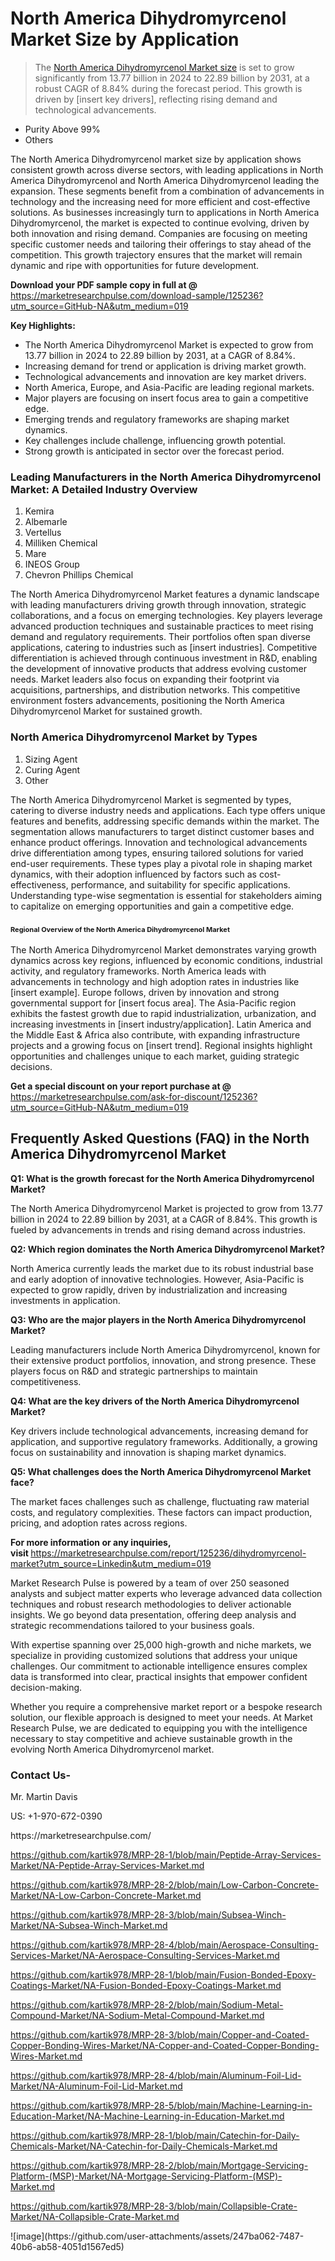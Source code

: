 <h1>North America Dihydromyrcenol Market&nbsp;Size by Application</h1><blockquote><p>The <a href="https://marketresearchpulse.com/download-sample/125236?utm_source=GitHub-NA&amp;utm_medium=019">North America Dihydromyrcenol Market size</a> is set to grow significantly from 13.77 billion in 2024 to 22.89 billion by 2031, at a robust CAGR of 8.84% during the forecast period. This growth is driven by [insert key drivers], reflecting rising demand and technological advancements.</p></blockquote><ul><li>Purity Above 99%<li> Others</li></ul><p>The North America Dihydromyrcenol market size by application shows consistent growth across diverse sectors, with leading applications in North America Dihydromyrcenol and North America Dihydromyrcenol leading the expansion. These segments benefit from a combination of advancements in technology and the increasing need for more efficient and cost-effective solutions. As businesses increasingly turn to applications in North America Dihydromyrcenol, the market is expected to continue evolving, driven by both innovation and rising demand. Companies are focusing on meeting specific customer needs and tailoring their offerings to stay ahead of the competition. This growth trajectory ensures that the market will remain dynamic and ripe with opportunities for future development.</p><p><strong>Download your PDF sample copy in full at @ </strong><a href="https://marketresearchpulse.com/download-sample/125236?utm_source=GitHub-NA&amp;utm_medium=019">https://marketresearchpulse.com/download-sample/125236?utm_source=GitHub-NA&amp;utm_medium=019</a></p><p><strong>Key Highlights: </strong></p><ul><li>The North America Dihydromyrcenol Market is expected to grow from 13.77 billion in 2024 to 22.89 billion by 2031, at a CAGR of 8.84%.</li><li>Increasing demand for trend or application is driving market growth.</li><li>Technological advancements and innovation are key market drivers.</li><li>North America, Europe, and Asia-Pacific are leading regional markets.</li><li>Major players are focusing on insert focus area to gain a competitive edge.</li><li>Emerging trends and regulatory frameworks are shaping market dynamics.</li><li>Key challenges include challenge, influencing growth potential.</li><li>Strong growth is anticipated in sector over the forecast period.</li></ul><h3>Leading Manufacturers in the North America Dihydromyrcenol Market: A Detailed Industry Overview</h3><ol><li>Kemira</li><li>Albemarle</li><li>Vertellus</li><li>Milliken Chemical</li><li>Mare</li><li>INEOS Group</li><li>Chevron Phillips Chemical</li></ol><div class="flex max-w-full flex-col flex-grow"><div class="min-h-8 text-message flex w-full flex-col items-end gap-2 whitespace-normal break-words [.text-message+&amp;]:mt-5" dir="auto" data-message-author-role="assistant" data-message-id="fd8432e4-4910-450d-b182-61b7bfb0a01f" data-message-model-slug="gpt-4o"><div class="flex w-full flex-col gap-1 empty:hidden first:pt-[3px]"><div class="markdown prose w-full break-words dark:prose-invert light"><p>The North America Dihydromyrcenol Market features a dynamic landscape with leading manufacturers driving growth through innovation, strategic collaborations, and a focus on emerging technologies. Key players leverage advanced production techniques and sustainable practices to meet rising demand and regulatory requirements. Their portfolios often span diverse applications, catering to industries such as [insert industries]. Competitive differentiation is achieved through continuous investment in R&amp;D, enabling the development of innovative products that address evolving customer needs. Market leaders also focus on expanding their footprint via acquisitions, partnerships, and distribution networks. This competitive environment fosters advancements, positioning the North America Dihydromyrcenol Market for sustained growth.</p></div></div></div></div><h3>North America Dihydromyrcenol Market by Types</h3><ol><li>Sizing Agent<li> Curing Agent<li> Other</li></ol><div class="flex max-w-full flex-col flex-grow"><div class="min-h-8 text-message flex w-full flex-col items-end gap-2 whitespace-normal break-words [.text-message+&amp;]:mt-5" dir="auto" data-message-author-role="assistant" data-message-id="084470be-0bb7-4664-bddf-5156b4f41249" data-message-model-slug="gpt-4o-mini"><div class="flex w-full flex-col gap-1 empty:hidden first:pt-[3px]"><div class="markdown prose w-full break-words dark:prose-invert light"><p>The North America Dihydromyrcenol Market is segmented by types, catering to diverse industry needs and applications. Each type offers unique features and benefits, addressing specific demands within the market. The segmentation allows manufacturers to target distinct customer bases and enhance product offerings. Innovation and technological advancements drive differentiation among types, ensuring tailored solutions for varied end-user requirements. These types play a pivotal role in shaping market dynamics, with their adoption influenced by factors such as cost-effectiveness, performance, and suitability for specific applications. Understanding type-wise segmentation is essential for stakeholders aiming to capitalize on emerging opportunities and gain a competitive edge.</p></div></div></div></div><h3><span style="font-size: 11px;">Regional Overview of the North America Dihydromyrcenol Market</span></h3><div class="flex max-w-full flex-col flex-grow"><div class="min-h-8 text-message flex w-full flex-col items-end gap-2 whitespace-normal break-words [.text-message+&amp;]:mt-5" dir="auto" data-message-author-role="assistant" data-message-id="e9038762-ce64-4e30-91c9-9bd413514231" data-message-model-slug="gpt-4o-mini"><div class="flex w-full flex-col gap-1 empty:hidden first:pt-[3px]"><div class="markdown prose w-full break-words dark:prose-invert light"><p>The North America Dihydromyrcenol Market demonstrates varying growth dynamics across key regions, influenced by economic conditions, industrial activity, and regulatory frameworks. North America leads with advancements in technology and high adoption rates in industries like [insert example]. Europe follows, driven by innovation and strong governmental support for [insert focus area]. The Asia-Pacific region exhibits the fastest growth due to rapid industrialization, urbanization, and increasing investments in [insert industry/application]. Latin America and the Middle East &amp; Africa also contribute, with expanding infrastructure projects and a growing focus on [insert trend]. Regional insights highlight opportunities and challenges unique to each market, guiding strategic decisions.</p></div></div></div></div><p><strong>Get a special discount on your report purchase at @ </strong><a href="https://marketresearchpulse.com/ask-for-discount/125236?utm_source=GitHub-NA&amp;utm_medium=019">https://marketresearchpulse.com/ask-for-discount/125236?utm_source=GitHub-NA&amp;utm_medium=019</a></p><h2>Frequently Asked Questions (FAQ) in the North America Dihydromyrcenol Market</h2><p><strong>Q1: What is the growth forecast for the North America Dihydromyrcenol Market?</strong></p><p>The North America Dihydromyrcenol Market is projected to grow from 13.77 billion in 2024 to 22.89 billion by 2031, at a CAGR of 8.84%. This growth is fueled by advancements in trends and rising demand across industries.</p><p><strong>Q2: Which region dominates the North America Dihydromyrcenol Market?</strong></p><p>North America currently leads the market due to its robust industrial base and early adoption of innovative technologies. However, Asia-Pacific is expected to grow rapidly, driven by industrialization and increasing investments in application.</p><p><strong>Q3: Who are the major players in the North America Dihydromyrcenol Market?</strong></p><p>Leading manufacturers include North America Dihydromyrcenol, known for their extensive product portfolios, innovation, and strong presence. These players focus on R&amp;D and strategic partnerships to maintain competitiveness.</p><p><strong>Q4: What are the key drivers of the North America Dihydromyrcenol Market?</strong></p><p>Key drivers include technological advancements, increasing demand for application, and supportive regulatory frameworks. Additionally, a growing focus on sustainability and innovation is shaping market dynamics.</p><p><strong>Q5: What challenges does the North America Dihydromyrcenol Market face?</strong></p><p>The market faces challenges such as challenge, fluctuating raw material costs, and regulatory complexities. These factors can impact production, pricing, and adoption rates across regions.</p><p><strong>For more information or any inquiries, visit&nbsp;</strong><a href="https://marketresearchpulse.com/report/125236/dihydromyrcenol-market?utm_source=Linkedin&utm_medium=019">https://marketresearchpulse.com/report/125236/dihydromyrcenol-market?utm_source=Linkedin&utm_medium=019</a></p><p>Market Research Pulse is powered by a team of over 250 seasoned analysts and subject matter experts who leverage advanced data collection techniques and robust research methodologies to deliver actionable insights. We go beyond data presentation, offering deep analysis and strategic recommendations tailored to your business goals.</p><p>With expertise spanning over 25,000 high-growth and niche markets, we specialize in providing customized solutions that address your unique challenges. Our commitment to actionable intelligence ensures complex data is transformed into clear, practical insights that empower confident decision-making.</p><p>Whether you require a comprehensive market report or a bespoke research solution, our flexible approach is designed to meet your needs. At Market Research Pulse, we are dedicated to equipping you with the intelligence necessary to stay competitive and achieve sustainable growth in the evolving North America Dihydromyrcenol market.</p><h3><strong>Contact Us-</strong></h3><p>Mr. Martin Davis</p><p>US: +1-970-672-0390</p><p>https://marketresearchpulse.com/</p><p><a href="https://github.com/kartik978/MRP-28-1/blob/main/Peptide-Array-Services-Market/NA-Peptide-Array-Services-Market.md">https://github.com/kartik978/MRP-28-1/blob/main/Peptide-Array-Services-Market/NA-Peptide-Array-Services-Market.md</a></p><p><a href="https://github.com/kartik978/MRP-28-2/blob/main/Low-Carbon-Concrete-Market/NA-Low-Carbon-Concrete-Market.md">https://github.com/kartik978/MRP-28-2/blob/main/Low-Carbon-Concrete-Market/NA-Low-Carbon-Concrete-Market.md</a></p><p><a href="https://github.com/kartik978/MRP-28-3/blob/main/Subsea-Winch-Market/NA-Subsea-Winch-Market.md">https://github.com/kartik978/MRP-28-3/blob/main/Subsea-Winch-Market/NA-Subsea-Winch-Market.md</a></p><p><a href="https://github.com/kartik978/MRP-28-4/blob/main/Aerospace-Consulting-Services-Market/NA-Aerospace-Consulting-Services-Market.md">https://github.com/kartik978/MRP-28-4/blob/main/Aerospace-Consulting-Services-Market/NA-Aerospace-Consulting-Services-Market.md</a></p><p><a href="https://github.com/kartik978/MRP-28-1/blob/main/Fusion-Bonded-Epoxy-Coatings-Market/NA-Fusion-Bonded-Epoxy-Coatings-Market.md">https://github.com/kartik978/MRP-28-1/blob/main/Fusion-Bonded-Epoxy-Coatings-Market/NA-Fusion-Bonded-Epoxy-Coatings-Market.md</a></p><p><a href="https://github.com/kartik978/MRP-28-2/blob/main/Sodium-Metal-Compound-Market/NA-Sodium-Metal-Compound-Market.md">https://github.com/kartik978/MRP-28-2/blob/main/Sodium-Metal-Compound-Market/NA-Sodium-Metal-Compound-Market.md</a></p><p><a href="https://github.com/kartik978/MRP-28-3/blob/main/Copper-and-Coated-Copper-Bonding-Wires-Market/NA-Copper-and-Coated-Copper-Bonding-Wires-Market.md">https://github.com/kartik978/MRP-28-3/blob/main/Copper-and-Coated-Copper-Bonding-Wires-Market/NA-Copper-and-Coated-Copper-Bonding-Wires-Market.md</a></p><p><a href="https://github.com/kartik978/MRP-28-4/blob/main/Aluminum-Foil-Lid-Market/NA-Aluminum-Foil-Lid-Market.md">https://github.com/kartik978/MRP-28-4/blob/main/Aluminum-Foil-Lid-Market/NA-Aluminum-Foil-Lid-Market.md</a></p><p><a href="https://github.com/kartik978/MRP-28-5/blob/main/Machine-Learning-in-Education-Market/NA-Machine-Learning-in-Education-Market.md">https://github.com/kartik978/MRP-28-5/blob/main/Machine-Learning-in-Education-Market/NA-Machine-Learning-in-Education-Market.md</a></p><p><a href="https://github.com/kartik978/MRP-28-1/blob/main/Catechin-for-Daily-Chemicals-Market/NA-Catechin-for-Daily-Chemicals-Market.md">https://github.com/kartik978/MRP-28-1/blob/main/Catechin-for-Daily-Chemicals-Market/NA-Catechin-for-Daily-Chemicals-Market.md</a></p><p><a href="https://github.com/kartik978/MRP-28-2/blob/main/Mortgage-Servicing-Platform-(MSP)-Market/NA-Mortgage-Servicing-Platform-(MSP)-Market.md">https://github.com/kartik978/MRP-28-2/blob/main/Mortgage-Servicing-Platform-(MSP)-Market/NA-Mortgage-Servicing-Platform-(MSP)-Market.md</a></p><p><a href="https://github.com/kartik978/MRP-28-3/blob/main/Collapsible-Crate-Market/NA-Collapsible-Crate-Market.md">https://github.com/kartik978/MRP-28-3/blob/main/Collapsible-Crate-Market/NA-Collapsible-Crate-Market.md</a></p>
![image](https://github.com/user-attachments/assets/247ba062-7487-40b6-ab58-4051d1567ed5)
